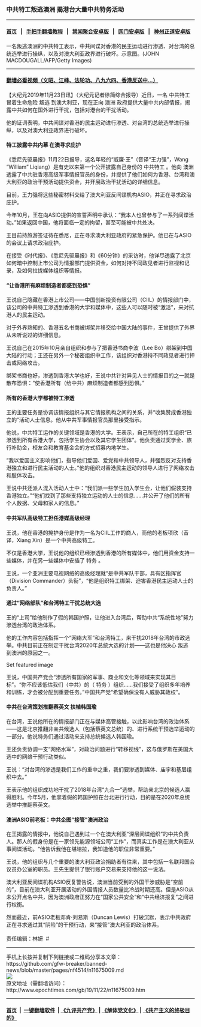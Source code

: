 ### 中共特工叛逃澳洲 揭港台大量中共特务活动
------------------------

#### [首页](https://github.com/gfw-breaker/banned-news/blob/master/README.md) &nbsp;&nbsp;|&nbsp;&nbsp; [手把手翻墙教程](https://github.com/gfw-breaker/guides/wiki) &nbsp;&nbsp;|&nbsp;&nbsp; [禁闻聚合安卓版](https://github.com/gfw-breaker/bn-android) &nbsp;&nbsp;|&nbsp;&nbsp; [网门安卓版](https://github.com/oGate2/oGate) &nbsp;&nbsp;|&nbsp;&nbsp; [神州正道安卓版](https://github.com/SzzdOgate/update) 



<div><img alt="" class="aligncenter wp-post-image" src="http://i.epochtimes.com/assets/uploads/2009/07/907231923212196.jpg"/>
<div class="red16 caption">
 一名叛逃澳洲的中共特工表示，中共间谍对香港的民主运动进行渗透、对台湾的总统选举进行操纵，以及对澳大利亚政界进行破坏。示意图。(JOHN MACDOUGALL/AFP/Getty Images)
</div>
</div><hr/>

#### [翻墙必看视频（文昭、江峰、法轮功、八九六四、香港反送中...）](https://github.com/gfw-breaker/banned-news/blob/master/pages/links.md)

<div><p>
 【大纪元2019年11月23日讯】（大纪元记者徐简综合报导）近日，一名
 <ok href="http://www.epochtimes.com/gb/tag/%E4%B8%AD%E5%85%B1%E7%89%B9%E5%B7%A5.html">
  中共特工
 </ok>
 冒着生命危险
 <ok href="http://www.epochtimes.com/gb/tag/%E5%8F%9B%E9%80%83.html">
  叛逃
 </ok>
 到澳大利亚，现在正向
 <ok href="http://www.epochtimes.com/gb/tag/%E6%BE%B3%E6%B4%B2.html">
  澳洲
 </ok>
 政府提供大量中共内部情报，揭露中共如何在国外进行干扰，包括对港台的干扰活动。
</p>
<p>
 他的证词表明，中共间谍对香港的民主运动进行渗透、对台湾的总统选举进行操纵，以及对澳大利亚政界进行破坏。
</p>
<h4>
 特工披露中共内幕 在澳寻求庇护
</h4>
<p>
 《悉尼先驱晨报》11月22日报导，这名年轻的“威廉·王”（音译“王力强”，Wang “William” Liqiang）是有史以来第一个公开披露自己身份的
 <ok href="http://www.epochtimes.com/gb/tag/%E4%B8%AD%E5%85%B1%E7%89%B9%E5%B7%A5.html">
  中共特工
 </ok>
 。他向
 <ok href="http://www.epochtimes.com/gb/tag/%E6%BE%B3%E6%B4%B2.html">
  澳洲
 </ok>
 透露了中共驻香港高级军事情报官员的身份，并提供了他们如何为香港、台湾和澳大利亚的政治干预活动提供资金，并开展政治干扰活动的详细信息。
</p>
<p>
 目前，王力强将这些秘密材料交给了澳大利亚反间谍机构ASIO，并正在寻求政治庇护。
</p>
<p>
 今年10月，王在向ASIO提供的宣誓声明中承认：“我本人也曾参与了一系列间谍活动。”如果返回中国，他将面临一定的拘留，甚至可能被中共处决。
</p>
<p>
 王目前持旅游签证待在悉尼，正在寻求澳大利亚政府的紧急保护。他已在与ASIO的会议上请求政治庇护。
</p>
<p>
 在接受《时代报》、《悉尼先驱晨报》和《60分钟》的采访时，他详尽透露了北京如何暗中控制上市公司为情报部门提供资金，如何对持不同政见者进行监视和记录，及如何拉拢媒体组织等情报。
</p>
<h4>
 “让香港所有麻烦制造者都感到恐惧”
</h4>
<p>
 王说自己隐藏在香港上市公司——中国创新投资有限公司（CIIL）的情报部门中，该公司的中共特工渗透到香港的大学和媒体中，这些人可以随时被“激活”，来对抗港人的民主运动。
</p>
<p>
 对于外界熟知的、香港五名书商被绑架并移交给中国大陆的事件，王曾提供了外界从未听说过的详细信息。
</p>
<p>
 王说自己在2015年10月亲自组织和参与了把香港书商李波（Lee Bo）绑架到中国大陆的行动；王还在另外一个秘密组织中工作，该组织对香港持不同政见者进行抨击或网络攻击。
</p>
<p>
 绑架书商也好，渗透到香港大学也好，王说中共针对异见人士的情报目的之一就是散布恐惧：“使香港所有（给中共）麻烦制造者都感到恐惧。”
</p>
<h4>
 所有的香港大学都被特工渗透
</h4>
<p>
 王的主要任务是协调该情报组织与其它情报机构之间的关系，并“收集赞成香港独立的”活动人士信息。他从中共军事情报官员那里接受指示。
</p>
<p>
 他说，中共特工运作的关键领域是香港的大学。王表示，自己所在的特工组织“已渗透到所有香港大学，包括学生协会以及其它学生团体”。他负责通过奖学金、旅行补助金，校友会和教育基金会的方式招募内地学生。
</p>
<p>
 “我以爱国主义影响他们，指导他们爱国、爱党和中共领导人，并强烈反对支持香港独立和进行民主活动的人士。”他的组织对香港民主运动的领导人进行了网络攻击和肢体攻击。
</p>
<p>
 王说中共还派人混入活动人士中：“我们派一些学生加入学生会，让他们假装支持香港独立。”“他们找到了那些支持独立运动的人士的信息……并公开了他们的所有个人数据、父母和家人的信息。”
</p>
<h4>
 中共军队高级特工担任港媒高级经理
</h4>
<p>
 王说，他在香港的掩护身份是作为一名为CIIL工作的商人，而他的老板项欣（音译，Xiang Xin）是一个中共高级特工。
</p>
<p>
 不仅是香港大学，王说他的组织已经渗透到香港的所有媒体中，他们用资金支持一些媒体，并在另一些媒体中安插了
 <ok href="http://www.epochtimes.com/gb/tag/%E7%89%B9%E5%8A%A1.html">
  特务
 </ok>
 。
</p>
<p>
 王说，一个亚洲主要电视网络的高级经理就“是中共军队干部，具有区指挥官（Division Commander）头衔”，“他是组织特工绑架、迫害香港民主运动人士的负责人。”
</p>
<h4>
 通过“网络部队”和台湾特工干扰总统大选
</h4>
<p>
 王的“上司”给他制作了假的韩国护照，让他进入台湾后，帮助中共“系统性地”努力渗透台湾的政治体系。
</p>
<p>
 他的工作内容包括指挥一个“网络大军”和台湾特工，来干扰2018年台湾的市政选举。中共目前正在制定干扰台湾2020年总统大选的计划——这也是他决心
 <ok href="http://www.epochtimes.com/gb/tag/%E5%8F%9B%E9%80%83.html">
  叛逃
 </ok>
 到澳洲的原因之一。
</p>
<p class="hide-if-no-js">
 <ok href="http://www.epochtimes.com/wp-admin/media-upload.php?post_id=11675009&amp;type=image&amp;TB_iframe=1" id="set-post-thumbnail">
  Set featured image
 </ok>
</p>
<p>
 王说，中国共产党会“渗透所有国家的军事、商业和文化等领域来实现其目标”。“你不应该低估我们（中共）的（
 <ok href="http://www.epochtimes.com/gb/tag/%E7%89%B9%E5%8A%A1.html">
  特务
 </ok>
 ）组织……我们接受了组织多年培养和训练，才会被分配到重要任务。”中国共产党“希望确保没有人威胁其政权”。
</p>
<h4>
 中共在台湾策划推翻蔡英文 扶植韩国瑜
</h4>
<p>
 在台湾，王说他所在的情报部门正在与媒体高管接触，以此影响台湾的政治体系——这是北京推翻非亲共候选人（包括蔡英文总统）的、进行系统干预选举运动的一部分。他说特务们通过活动来支持总统候选人韩国瑜。
</p>
<p>
 王还负责协调一支“网络水军”，对政治问题进行“转移视线”，这与俄罗斯在美国大选中的网络干预行动类似。
</p>
<p>
 王说：“对台湾的渗透是我们工作的重中之重，我们要渗透到媒体、庙宇和基层组织中去。”
</p>
<p>
 王表示他的组织成功地干扰了2018年台湾“九合一”选举，帮助亲北京的候选人赢得胜利。今年5月，他拿着假的韩国护照在台北进行行动，目的是在2020年总统选举中推翻蔡英文。
</p>
<h4>
 澳洲ASIO前老板：中共企图“接管”澳洲政治
</h4>
<p>
 在王揭露的情报中，他说自己遇到过一个在澳大利亚“深层间谍组织”的中共负责人。那人的假身份是在一家领先能源领域公司“工作”，而真实工作是在澳大利亚从事间谍活动。“他告诉我他在堪培拉，我知道他的职位非常重要。”
</p>
<p>
 王说，他的组织与几个重要的澳大利亚政治捐助者有往来，其中包括一名联邦国会议员办公室的职员。王先生提供了银行账户交易来支持他的这一说法。
</p>
<p>
 澳大利亚反间谍机构ASIO反复警告说，澳洲当前受到的外国干涉威胁是“空前的”，目前在澳大利亚开展活动的外国情报人员数量比冷战时期还高。但是ASIO从未公开点名中共，因为澳洲政府正努力在“国家公共安全”和“中共经济报复”之间进行权衡。
</p>
<p>
 然而最近，前ASIO老板邓肯·刘易斯（Duncan Lewis）打破沉默，表示中共政府正在寻求通过其“阴险”的干预行动，来“接管”澳大利亚的政治体系。
 <br/>
 <br/>
 责任编辑：林妍  #
</p>
</div>
<hr/>
手机上长按并复制下列链接或二维码分享本文章：<br/>
https://github.com/gfw-breaker/banned-news/blob/master/pages/nf4514/n11675009.md <br/>
<a href='https://github.com/gfw-breaker/banned-news/blob/master/pages/nf4514/n11675009.md'><img src='https://github.com/gfw-breaker/banned-news/blob/master/pages/nf4514/n11675009.md.png'/></a> <br/>
原文地址（需翻墙访问）：http://www.epochtimes.com/gb/19/11/22/n11675009.htm


------------------------
#### [首页](https://github.com/gfw-breaker/banned-news/blob/master/README.md) &nbsp;|&nbsp; [一键翻墙软件](https://github.com/gfw-breaker/nogfw/blob/master/README.md) &nbsp;| [《九评共产党》](https://github.com/gfw-breaker/9ping.md/blob/master/README.md#九评之一评共产党是什么) | [《解体党文化》](https://github.com/gfw-breaker/jtdwh.md/blob/master/README.md) | [《共产主义的终极目的》](https://github.com/gfw-breaker/gczydzjmd.md/blob/master/README.md)


<img src='http://gfw-breaker.win/banned-news/pages/nf4514/n11675009.md' width='0px' height='0px'/>